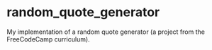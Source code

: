 # random_quote_generator
My implementation of a random quote generator (a project from the FreeCodeCamp curriculum).
